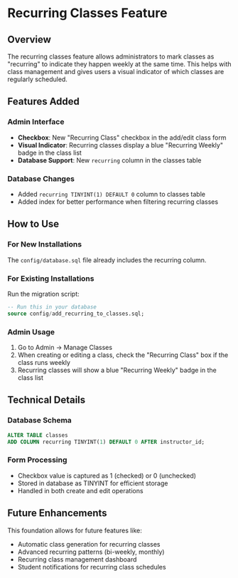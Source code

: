 # Recurring Classes Feature

## Overview

The recurring classes feature allows administrators to mark classes as "recurring" to indicate they happen weekly at the same time. This helps with class management and gives users a visual indicator of which classes are regularly scheduled.

## Features Added

### Admin Interface

- **Checkbox**: New "Recurring Class" checkbox in the add/edit class form
- **Visual Indicator**: Recurring classes display a blue "Recurring Weekly" badge in the class list
- **Database Support**: New `recurring` column in the classes table

### Database Changes

- Added `recurring TINYINT(1) DEFAULT 0` column to classes table
- Added index for better performance when filtering recurring classes

## How to Use

### For New Installations

The `config/database.sql` file already includes the recurring column.

### For Existing Installations

Run the migration script:

```sql
-- Run this in your database
source config/add_recurring_to_classes.sql;
```

### Admin Usage

1. Go to Admin → Manage Classes
2. When creating or editing a class, check the "Recurring Class" box if the class runs weekly
3. Recurring classes will show a blue "Recurring Weekly" badge in the class list

## Technical Details

### Database Schema

```sql
ALTER TABLE classes
ADD COLUMN recurring TINYINT(1) DEFAULT 0 AFTER instructor_id;
```

### Form Processing

- Checkbox value is captured as 1 (checked) or 0 (unchecked)
- Stored in database as TINYINT for efficient storage
- Handled in both create and edit operations

## Future Enhancements

This foundation allows for future features like:

- Automatic class generation for recurring classes
- Advanced recurring patterns (bi-weekly, monthly)
- Recurring class management dashboard
- Student notifications for recurring class schedules
